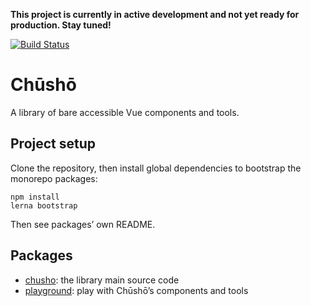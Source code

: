 **This project is currently in active development and not yet ready for production. Stay tuned!**

[![Build Status](https://api.travis-ci.org/liip/chusho.svg?branch=master)](https://travis-ci.org/liip/chusho)

# Chūshō

A library of bare accessible Vue components and tools.

## Project setup

Clone the repository, then install global dependencies to bootstrap the monorepo packages:

```
npm install
lerna bootstrap
```

Then see packages’ own README.

## Packages

- [chusho](https://github.com/liip/chusho/tree/master/packages/chusho/): the library main source code
- [playground](https://github.com/liip/chusho/tree/master/packages/playground/): play with Chūshō’s components and tools
